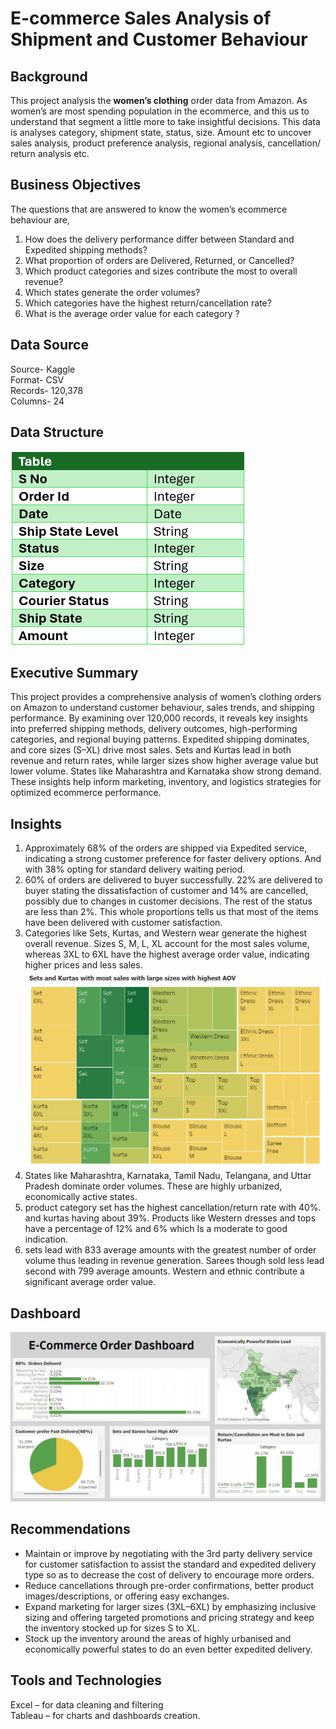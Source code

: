 # E-commerce Sales Analysis of Shipment and Customer Behaviour 
## Background
This project analysis the **women’s clothing** order data from Amazon. As women’s are most spending population in the ecommerce, and this us to understand that segment a little more to take insightful decisions. This data is analyses category, shipment state, status, size. Amount etc to uncover sales analysis, product preference analysis, regional analysis, cancellation/ return analysis etc.
## Business Objectives 
The questions that  are answered to know the women’s ecommerce behaviour are,
1.	How does the delivery performance differ between Standard and Expedited shipping methods?
2.	What proportion of orders are Delivered, Returned, or Cancelled? 
3.	Which product categories and sizes contribute the most to overall revenue?
4.	Which states generate the order volumes?
5.	Which categories have the highest return/cancellation rate?
6.	What is the average order value for each category ?
## Data Source
Source- Kaggle<br>
Format- CSV<br>
Records- 120,378<br>
Columns- 24 

## Data Structure
![Data Structure](https://github.com/meretimounika/Ecommerce-Sales-Analysis-/blob/main/Data%20Structure.png)
## Executive Summary
This project provides a comprehensive analysis of women’s clothing orders on Amazon to understand customer behaviour, sales trends, and shipping performance. By examining over 120,000 records, it reveals key insights into preferred shipping methods, delivery outcomes, high-performing categories, and regional buying patterns. Expedited shipping dominates, and core sizes (S–XL) drive most sales. Sets and Kurtas lead in both revenue and return rates, while larger sizes show higher average value but lower volume. States like Maharashtra and Karnataka show strong demand. These insights help inform marketing, inventory, and logistics strategies for optimized ecommerce performance.
## Insights
1.	Approximately 68% of the orders are shipped via Expedited service, indicating a strong customer preference for faster delivery options. And with 38% opting for standard delivery waiting period.
2.	60% of orders are delivered to buyer successfully. 22% are delivered to buyer stating the dissatisfaction of customer and 14% are cancelled, possibly due to changes in customer decisions. The rest of the status are less than 2%. This whole proportions tells us that most of the items have been delivered with customer satisfaction.
3.	Categories like Sets, Kurtas, and Western wear generate the highest overall revenue. Sizes S, M, L, XL account for the most sales volume, whereas 3XL to 6XL have the highest average order value, indicating higher prices and less sales.
![Category&Size Chart](https://github.com/meretimounika/Ecommerce-Sales-Analysis-/blob/main/Category%20and%20Size%20Preference%20Treemap.png)
4.	States like Maharashtra, Karnataka, Tamil Nadu, Telangana, and Uttar Pradesh dominate order volumes. These are highly urbanized, economically active states. 
5.	product category set has the highest cancellation/return rate with 40%. and kurtas having about 39%. Products like Western dresses and tops have a percentage  of 12% and 6% which Is a moderate to good indication.
6.	sets lead with 833 average amounts with the greatest number of order volume thus leading in revenue generation. Sarees though sold less lead second with 799 average amounts. Western and ethnic contribute a significant average order value.

## Dashboard 
![Main Dashboard](https://github.com/meretimounika/Ecommerce-Sales-Analysis-/blob/main/Ecommerce%20Sales%20Dashboard.png)
## Recommendations
-	Maintain or improve by negotiating with the 3rd party delivery service for customer satisfaction to assist the standard and expedited delivery type so as to decrease the cost of delivery to encourage more orders.
-	Reduce cancellations through pre-order confirmations, better product images/descriptions, or offering easy exchanges.
-	Expand marketing for larger sizes (3XL–6XL) by emphasizing inclusive sizing and offering targeted promotions and pricing strategy and keep the inventory stocked up for sizes S to XL.
-	Stock up the inventory around the areas of highly urbanised and economically powerful states to do an even better expedited delivery.

## Tools and Technologies
Excel – for data cleaning  and filtering<br>
Tableau – for charts and dashboards creation.

